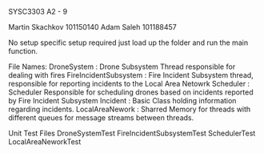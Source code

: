 SYSC3303 A2 - 9

Martin Skachkov 101150140
Adam Saleh 101188457

No setup specific setup required just load up the folder and run the main function.

File Names:
DroneSystem : Drone Subsystem Thread responsible for dealing with fires
FireIncidentSubsystem : Fire Incident Subsystem thread, responsible for reporting incidents to the Local Area Netowrk
Scheduler : Scheduler Responsible for scheduling drones based on incidents reported by Fire Incident Subsystem
Incident : Basic Class holding information regarding incidents.
LocalAreaNework : Sharred Memory for threads with different queues for message streams between threads.

Unit Test Files
DroneSystemTest
FireIncidentSubsystemTest
SchedulerTest
LocalAreaNeworkTest
